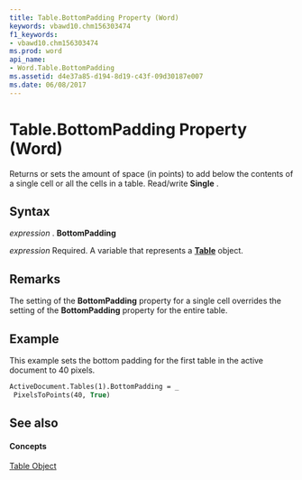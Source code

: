 ```yaml
---
title: Table.BottomPadding Property (Word)
keywords: vbawd10.chm156303474
f1_keywords:
- vbawd10.chm156303474
ms.prod: word
api_name:
- Word.Table.BottomPadding
ms.assetid: d4e37a85-d194-8d19-c43f-09d30187e007
ms.date: 06/08/2017
---
```



# Table.BottomPadding Property (Word)

Returns or sets the amount of space (in points) to add below the contents of a single cell or all the cells in a table. Read/write **Single** .


## Syntax

 _expression_ . **BottomPadding**

 _expression_ Required. A variable that represents a **[Table](table-object-word.md)** object.


## Remarks

The setting of the **BottomPadding** property for a single cell overrides the setting of the **BottomPadding** property for the entire table.


## Example

This example sets the bottom padding for the first table in the active document to 40 pixels.


```vb
ActiveDocument.Tables(1).BottomPadding = _ 
 PixelsToPoints(40, True)
```


## See also


#### Concepts


[Table Object](table-object-word.md)

